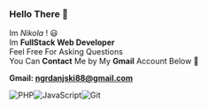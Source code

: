 ### Hello There 👋
Im *Nikola* ! :smiley: <br>
Im **FullStack Web Developer** <br>
Feel Free For Asking Questions <br>
You Can **Contact** Me by My **Gmail** Account Below :facepunch: <br>

**Gmail: ngrdanjski88@gmail.com**

<div style="display: flex;">
  <img alt="PHP" src="https://img.shields.io/badge/php-4F5B93.svg?&style=for-the-badge&logo=php&logoColor=white"/>
  <img alt="JavaScript" src="https://img.shields.io/badge/javascript%20-%23323330.svg?&style=for-the-badge&logo=javascript&logoColor=%23F7DF1E"/>
  <img alt="Git" src="https://img.shields.io/badge/git%20-%23F05033.svg?&style=for-the-badge&logo=git&logoColor=white"/>
</div>
